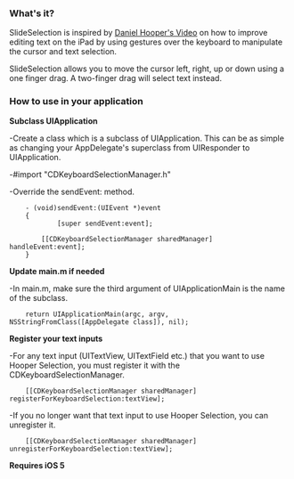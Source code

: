### What's it?

SlideSelection is inspired by [Daniel Hooper's Video](http://www.youtube.com/watch?v=RGQTaHGQ04Q "Hooper Selection (iPad Keyboard Prototype)") on how to improve editing text on the iPad by using gestures over the keyboard to manipulate the cursor and text selection.

SlideSelection allows you to move the cursor left, right, up or down using a one finger drag. A two-finger drag will select text instead.


### How to use in your application

**Subclass UIApplication**

-Create a class which is a subclass of UIApplication. This can be as simple as changing your AppDelegate's superclass from UIResponder to UIApplication.

-#import "CDKeyboardSelectionManager.h"

-Override the sendEvent: method.

		- (void)sendEvent:(UIEvent *)event
		{
				[super sendEvent:event];

		    [[CDKeyboardSelectionManager sharedManager] handleEvent:event];
		}

**Update main.m if needed**

-In main.m, make sure the third argument of UIApplicationMain is the name of the subclass.

		return UIApplicationMain(argc, argv, NSStringFromClass([AppDelegate class]), nil);

**Register your text inputs**

-For any text input (UITextView, UITextField etc.) that you want to use Hooper Selection, you must register it with the CDKeyboardSelectionManager.

		[[CDKeyboardSelectionManager sharedManager] registerForKeyboardSelection:textView];
    
-If you no longer want that text input to use Hooper Selection, you can unregister it.

		[[CDKeyboardSelectionManager sharedManager] unregisterForKeyboardSelection:textView];
		
**Requires iOS 5**


